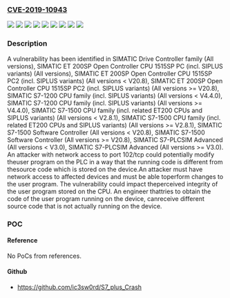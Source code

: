 ### [CVE-2019-10943](https://cve.mitre.org/cgi-bin/cvename.cgi?name=CVE-2019-10943)
![](https://img.shields.io/static/v1?label=Product&message=SIMATIC%20Drive%20Controller%20family&color=blue)
![](https://img.shields.io/static/v1?label=Product&message=SIMATIC%20ET%20200SP%20Open%20Controller%20CPU%201515SP%20PC%20(incl.%20SIPLUS%20variants)&color=blue)
![](https://img.shields.io/static/v1?label=Product&message=SIMATIC%20ET%20200SP%20Open%20Controller%20CPU%201515SP%20PC2%20(incl.%20SIPLUS%20variants)&color=blue)
![](https://img.shields.io/static/v1?label=Product&message=SIMATIC%20S7-1200%20CPU%20family%20(incl.%20SIPLUS%20variants)&color=blue)
![](https://img.shields.io/static/v1?label=Product&message=SIMATIC%20S7-1500%20CPU%20family%20(incl.%20related%20ET200%20CPUs%20and%20SIPLUS%20variants)&color=blue)
![](https://img.shields.io/static/v1?label=Product&message=SIMATIC%20S7-1500%20Software%20Controller&color=blue)
![](https://img.shields.io/static/v1?label=Product&message=SIMATIC%20S7-PLCSIM%20Advanced&color=blue)
![](https://img.shields.io/static/v1?label=Version&message=n%2Fa&color=blue)
![](https://img.shields.io/static/v1?label=Vulnerability&message=CWE-353%3A%20Missing%20Support%20for%20Integrity%20Check&color=brighgreen)

### Description

A vulnerability has been identified in SIMATIC Drive Controller family (All versions), SIMATIC ET 200SP Open Controller CPU 1515SP PC (incl. SIPLUS variants) (All versions), SIMATIC ET 200SP Open Controller CPU 1515SP PC2 (incl. SIPLUS variants) (All versions < V20.8), SIMATIC ET 200SP Open Controller CPU 1515SP PC2 (incl. SIPLUS variants) (All versions >= V20.8), SIMATIC S7-1200 CPU family (incl. SIPLUS variants) (All versions < V4.4.0), SIMATIC S7-1200 CPU family (incl. SIPLUS variants) (All versions >= V4.4.0), SIMATIC S7-1500 CPU family (incl. related ET200 CPUs and SIPLUS variants) (All versions < V2.8.1), SIMATIC S7-1500 CPU family (incl. related ET200 CPUs and SIPLUS variants) (All versions >= V2.8.1), SIMATIC S7-1500 Software Controller (All versions < V20.8), SIMATIC S7-1500 Software Controller (All versions >= V20.8), SIMATIC S7-PLCSIM Advanced (All versions < V3.0), SIMATIC S7-PLCSIM Advanced (All versions >= V3.0). An attacker with network access to port 102/tcp could potentially modify theuser program on the PLC in a way that the running code is different from thesource code which is stored on the device.An attacker must have network access to affected devices and must be able toperform changes to the user program. The vulnerability could impact theperceived integrity of the user program stored on the CPU. An engineer thattries to obtain the code of the user program running on the device, canreceive different source code that is not actually running on the device.

### POC

#### Reference
No PoCs from references.

#### Github
- https://github.com/ic3sw0rd/S7_plus_Crash


